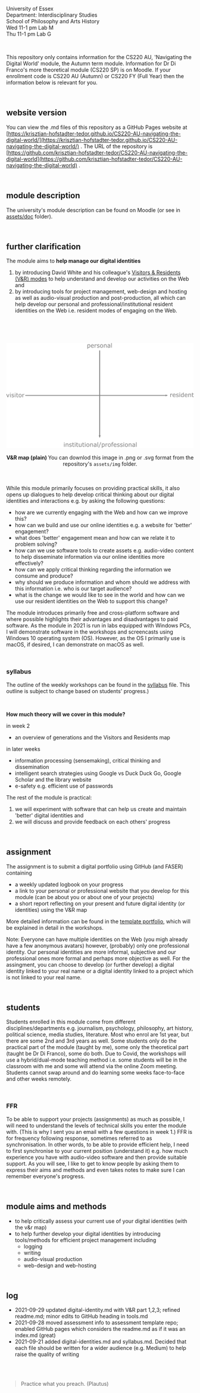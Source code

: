<!--
#todo
## slides for Paula

## find link to submissions (Hannah)

## write here - publish on Medium (later)
  - write each file for Medium audience (and students) 
  - needs to be accessible here (or on khofstadter.com) as well as students might not have access to more than 5 articles, etc.
  - use 'you could read it on Medium' on the top of the file once published on Medium

## week 2 module outline/digital identity/assignment template
- finish digital-identity.md
- finish template repo
  - have a look at examples from last year and ARU
  - can they clone this repo or should the download/upload?
  - populate with all files needed (perhaps own v&r maps)
  - write assessment guide and rubric/checksheet

## syllabus w3 - w7
- GitHub repo
- tools.md
- other .md files
### screencasts
- find mic solution
- book lab M or G
- make screencasts in lab G

## labs
- option A: student computer or lecturn
- option B: mac with remote desktop
- any update about the little table?
- revised hybrid class teaching (how can audio sources be mixed efficiently)
- are breakout rooms in hybrid classes possible?

## compulsory induction
- what compusory induction do I have to do?

## address all themes in syllabus
- digital identities
- e-safety
- blogging
- social media
- multimedia production
- intelligent search strategies
- how are digital technologies transforming society?
- to what extent do digital technologies curb or enhance our rights and freedom?
- what digital skills are needed for the knowledge economy and a democratic society?
- how can we build and use our online identities?
- how might we use digital technologies as creative and engaging forms of communication?

## hex and performance
- who wants to perform?
-->

<!-- #todo can I add a custom title in an HTML head here? -->

University of Essex    
Department: Interdisciplinary Studies   
School of Philosophy and Arts History  
Wed 11-1 pm Lab M  
Thu 11-1 pm Lab G  

<br>
    
This repository only contains information for the CS220 AU, 'Navigating the Digital World' module, the Autumn term module. Information for Dr Di Franco's more theoretical module (CS220 SP) is on Moodle. If your enrollment code is CS220 AU (Autumn) or CS220 FY (Full Year) then the information below is relevant for you.

<br>

## website version
You can view the .md files of this repository as a GitHub Pages website at [https://krisztian-hofstadter-tedor.github.io/CS220-AU-navigating-the-digital-world/](https://krisztian-hofstadter-tedor.github.io/CS220-AU-navigating-the-digital-world/) . The URL of the repository is [https://github.com/krisztian-hofstadter-tedor/CS220-AU-navigating-the-digital-world](https://github.com/krisztian-hofstadter-tedor/CS220-AU-navigating-the-digital-world) .

<br>

## module description
The university's module description can be found on Moodle (or see in [assets/doc](https://github.com/krisztian-hofstadter-tedor/CS220-AU-navigating-the-digital-world/tree/main/assets/doc) folder).

<br>

## further clarification
The module aims to **help manage our digital identities**

1. by introducing David White and his colleague's [Visitors & Residents (V&R) modes](digital-identities.md/#visitors-and-residents) to help understand and develop our activities on the Web and 
2. by introducing tools for project management, web-design and hosting as well as audio-visual production and post-production, all which can help develop our personal and professional/institutional resident identities on the Web i.e. resident modes of engaging on the Web.

<br>

<br><br>![V&R map plain](assets/img/vr-map-plain.png)<center><strong>V&R map (plain) </strong> You can downlod this image in .png or .svg format from the repository's `assets/img` folder.</center><br><br>

While this module primarily focuses on providing practical skills, it also opens up dialogues to help develop critical thinking about our digital identities and interactions e.g. by asking the following questions:

- how are we currently engaging with the Web and how can we improve this?
- how can we build and use our online identities e.g. a website for 'better' engagement?
- what does 'better' engagement mean and how can we relate it to problem solving?
- how can we use software tools to create assets e.g. audio-video content to help disseminate information via our online identities more effectively?
- how can we apply critical thinking regarding the information we consume and produce?
- why should we produce information and whom should we address with this information i.e. who is our target audience?
- what is the change we would like to see in the world and how can we use our resident identities on the Web to support this change?

The module introduces primarily free and cross-platform software and where possible highlights their advantages and disadvantages to paid software. As the module in 2021 is run in labs equipped with Windows PCs, I will demonstrate software in the workshops and screencasts using Windows 10 operating system (OS). However, as the OS I primarily use is macOS, if desired, I can demonstrate on macOS as well.

<br>

### syllabus
The outline of the weekly workshops can be found in the [syllabus](syllabus.md) file. This outline is subject to change based on students' progress.)

<br>

**How much theory will we cover in this module?**

in week 2
- an overview of generations and the Visitors and Residents map

in later weeks
- information processing (sensemaking), critical thinking and dissemination
- intelligent search strategies using Google vs Duck Duck Go, Google Scholar and the library website
- e-safety e.g. efficient use of passwords

The rest of the module is practical:
1. we will experiment with software that can help us create and maintain 'better' digital identities and 
2. we will discuss and provide feedback on each others' progress

<br>

## assignment
The assignment is to submit a digital portfolio using GitHub (and FASER) containing
- a weekly updated logbook on your progress
- a link to your personal or professional website that you develop for this module (can be about you or about one of your projects)
- a short report reflecting on your present and future digital identity (or identities) using the V&R map

More detailed information can be found in the [template portfolio](https://github.com/krisztian-hofstadter-tedor/CS220-AU-portfolio), which will be explained in detail in the workshops. 

Note: Everyone can have multiple identities on the Web (you migh already have a few anonymous avatars) however, (probably) only one professional identity. Our personal identities are more informal, subjective and our professional ones more formal and perhaps more objective as well. For the assingment, you can choose to develop (or further develop) a digital identity linked to your real name or a digital identity linked to a project which is not linked to your real name. 

<!-- ### assigment examples #todo: 
A few submissions from last year (Essex and ARU) to plant some ideas. 
-->

<br>

## students
Students enrolled in this module come from different disciplines/departments e.g. journalism, psychology, philosophy, art history, political science, media studies, literature. Most who enrol are 1st year, but there are some 2nd and 3rd years as well. Some students only do the practical part of the module (taught by me), some only the theoretical part (taught be Dr Di Franco), some do both. Due to Covid, the workshops will use a hybrid/dual-mode teaching method i.e. some students will be in the classroom with me and some will attend via the online Zoom meeting. Students cannot swap around and do learning some weeks face-to-face and other weeks remotely. 

<br>

### FFR
To be able to support your projects (assignments) as much as possible, I will need to understand the levels of technical skills you enter the module with. (This is why I sent you an email with a few questions in week 1.) FFR is for frequency following response, sometimes referred to as synchronisation. In other words, to be able to provide efficient help, I need to first synchronise to your current position (understand it) e.g. how much experience you have with audio-video software and then provide suitable support. As you will see, I like to get to know people by asking them to express their aims and methods and even takes notes to make sure I can remember everyone's progress. 

<br>

## module aims and methods
- to help critically assess your current use of your digital identities (with the v&r map)
- to help further develop your digital identities by introducing tools/methods for efficient project management including 
  - logging
  - writing
  - audio-visual production
  - web-design and web-hosting

<br>

## log
- 2021-09-29 updated digital-identity.md with V&R part 1,2,3;  refined readme.md; minor edits to GitHub heading in tools.md
- 2021-09-28 moved assessment info to assessment template repo;  enabled GitHub pages which considers the readme.md as if it was an index.md (great)    
- 2021-09-21 added digital-identities.md and syllabus.md. Decided that each file should be written for a wider audience (e.g. Medium) to help raise the quality of writing

<br><br>

> Practice what you preach. (Plautus)
